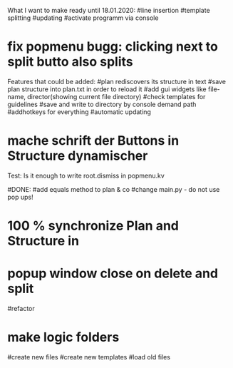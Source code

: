What I want to make ready until 18.01.2020: 
#line insertion
#template splitting
#updating
#activate programm via console


# fix popmenu bugg: clicking next to split butto also splits

Features that could be added:
#plan rediscovers its structure in text
#save plan structure into plan.txt in order to reload it
#add gui widgets like file-name, director(showing current file directory)
#check templates for guidelines
#save and write to directory by console demand path
#addhotkeys for everything
#automatic updating

# mache schrift der Buttons in Structure dynamischer

Test:
Is it enough to write root.dismiss in popmenu.kv


#DONE:
#add equals method to plan & co
#change main.py - do not use pop ups!
# 100 % synchronize Plan and Structure in 
# popup window close on delete and split
#refactor
# make logic folders
#create new files
#create new templates
#load old files
